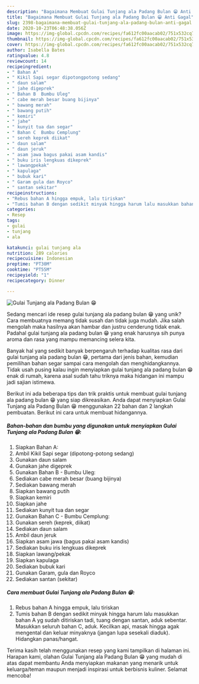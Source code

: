 ```yaml
---
description: "Bagaimana Membuat Gulai Tunjang ala Padang Bulan 😁 Anti Gagal"
title: "Bagaimana Membuat Gulai Tunjang ala Padang Bulan 😁 Anti Gagal"
slug: 2398-bagaimana-membuat-gulai-tunjang-ala-padang-bulan-anti-gagal
date: 2020-10-23T06:48:38.056Z
image: https://img-global.cpcdn.com/recipes/fa612fc00aacab02/751x532cq70/gulai-tunjang-ala-padang-bulan-😁-foto-resep-utama.jpg
thumbnail: https://img-global.cpcdn.com/recipes/fa612fc00aacab02/751x532cq70/gulai-tunjang-ala-padang-bulan-😁-foto-resep-utama.jpg
cover: https://img-global.cpcdn.com/recipes/fa612fc00aacab02/751x532cq70/gulai-tunjang-ala-padang-bulan-😁-foto-resep-utama.jpg
author: Isabella Bates
ratingvalue: 4.8
reviewcount: 14
recipeingredient:
- " Bahan A"
- " Kikil Sapi segar dipotongpotong sedang"
- " daun salam"
- " jahe digeprek"
- " Bahan B  Bumbu Uleg"
- " cabe merah besar buang bijinya"
- " bawang merah"
- " bawang putih"
- " kemiri"
- " jahe"
- " kunyit tua dan segar"
- " Bahan C  Bumbu Cemplung"
- " sereh keprek diikat"
- " daun salam"
- " daun jeruk"
- " asam jawa bagus pakai asam kandis"
- " buku iris lengkuas dikeprek"
- " lawangpekak"
- " kapulaga"
- " bubuk kari"
- " Garam gula dan Royco"
- " santan sekitar"
recipeinstructions:
- "Rebus bahan A hingga empuk, lalu tiriskan"
- "Tumis bahan B dengan sedikit minyak hingga harum lalu masukkan bahan A yg sudah ditiriskan tadi, tuang dengan santan, aduk sebentar. Masukkan seluruh bahan C, aduk. Kecilkan api, masak hingga agak mengental dan keluar minyaknya (jangan lupa sesekali diaduk). Hidangkan panas/hangat."
categories:
- Resep
tags:
- gulai
- tunjang
- ala

katakunci: gulai tunjang ala 
nutrition: 289 calories
recipecuisine: Indonesian
preptime: "PT30M"
cooktime: "PT55M"
recipeyield: "1"
recipecategory: Dinner

---
```



![Gulai Tunjang ala Padang Bulan 😁](https://img-global.cpcdn.com/recipes/fa612fc00aacab02/751x532cq70/gulai-tunjang-ala-padang-bulan-😁-foto-resep-utama.jpg)

Sedang mencari ide resep gulai tunjang ala padang bulan 😁 yang unik? Cara membuatnya memang tidak susah dan tidak juga mudah. Jika salah mengolah maka hasilnya akan hambar dan justru cenderung tidak enak. Padahal gulai tunjang ala padang bulan 😁 yang enak harusnya sih punya aroma dan rasa yang mampu memancing selera kita.



Banyak hal yang sedikit banyak berpengaruh terhadap kualitas rasa dari gulai tunjang ala padang bulan 😁, pertama dari jenis bahan, kemudian pemilihan bahan segar sampai cara mengolah dan menghidangkannya. Tidak usah pusing kalau ingin menyiapkan gulai tunjang ala padang bulan 😁 enak di rumah, karena asal sudah tahu triknya maka hidangan ini mampu jadi sajian istimewa.


Berikut ini ada beberapa tips dan trik praktis untuk membuat gulai tunjang ala padang bulan 😁 yang siap dikreasikan. Anda dapat menyiapkan Gulai Tunjang ala Padang Bulan 😁 menggunakan 22 bahan dan 2 langkah pembuatan. Berikut ini cara untuk membuat hidangannya.

<!--inarticleads1-->

##### Bahan-bahan dan bumbu yang digunakan untuk menyiapkan Gulai Tunjang ala Padang Bulan 😁:

1. Siapkan  Bahan A:
1. Ambil  Kikil Sapi segar (dipotong-potong sedang)
1. Gunakan  daun salam
1. Gunakan  jahe digeprek
1. Gunakan  Bahan B - Bumbu Uleg:
1. Sediakan  cabe merah besar (buang bijinya)
1. Sediakan  bawang merah
1. Siapkan  bawang putih
1. Siapkan  kemiri
1. Siapkan  jahe
1. Sediakan  kunyit tua dan segar
1. Gunakan  Bahan C - Bumbu Cemplung:
1. Gunakan  sereh (keprek, diikat)
1. Sediakan  daun salam
1. Ambil  daun jeruk
1. Siapkan  asam jawa (bagus pakai asam kandis)
1. Sediakan  buku iris lengkuas dikeprek
1. Siapkan  lawang/pekak
1. Siapkan  kapulaga
1. Sediakan  bubuk kari
1. Gunakan  Garam, gula dan Royco
1. Sediakan  santan (sekitar)




<!--inarticleads2-->

##### Cara membuat Gulai Tunjang ala Padang Bulan 😁:

1. Rebus bahan A hingga empuk, lalu tiriskan
1. Tumis bahan B dengan sedikit minyak hingga harum lalu masukkan bahan A yg sudah ditiriskan tadi, tuang dengan santan, aduk sebentar. Masukkan seluruh bahan C, aduk. Kecilkan api, masak hingga agak mengental dan keluar minyaknya (jangan lupa sesekali diaduk). Hidangkan panas/hangat.




Terima kasih telah menggunakan resep yang kami tampilkan di halaman ini. Harapan kami, olahan Gulai Tunjang ala Padang Bulan 😁 yang mudah di atas dapat membantu Anda menyiapkan makanan yang menarik untuk keluarga/teman maupun menjadi inspirasi untuk berbisnis kuliner. Selamat mencoba!
